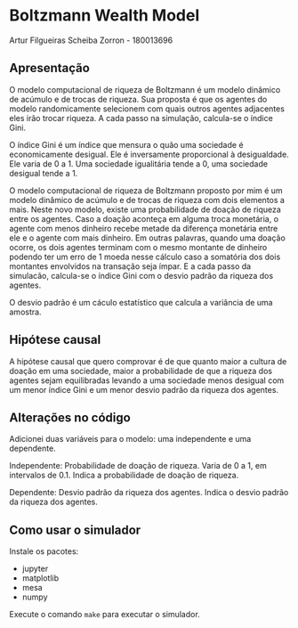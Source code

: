 # Boltzmann Wealth Model

Artur Filgueiras Scheiba Zorron - 180013696

## Apresentação

O modelo computacional de riqueza de Boltzmann é um modelo dinâmico de acúmulo e de trocas de riqueza. Sua proposta é que os agentes do modelo randomicamente selecionem com quais outros agentes adjacentes eles irão trocar riqueza. A cada passo na simulação, calcula-se o índice Gini.

O índice Gini é um índice que mensura o quão uma sociedade é economicamente desigual. Ele é inversamente proporcional à desigualdade. Ele varia de 0 a 1. Uma sociedade igualitária tende a 0, uma sociedade desigual tende a 1.

O modelo computacional de riqueza de Boltzmann proposto por mim é um modelo dinâmico de acúmulo e de trocas de riqueza com dois elementos a mais. Neste novo modelo, existe uma probabilidade de doação de riqueza entre os agentes. Caso a doação aconteça em alguma troca monetária, o agente com menos dinheiro recebe metade da diferença monetária entre ele e o agente com mais dinheiro. Em outras palavras, quando uma doação ocorre, os dois agentes terminam com o mesmo montante de dinheiro podendo ter um erro de 1 moeda nesse cálculo caso a somatória dos dois montantes envolvidos na transação seja ímpar. E a cada passo da simulacão, calcula-se o índice Gini com o desvio padrão da riqueza dos agentes.

O desvio padrão é um cáculo estatístico que calcula a variância de uma amostra.

## Hipótese causal

A hipótese causal que quero comprovar é de que quanto maior a cultura de doação em uma sociedade, maior a probabilidade de que a riqueza dos agentes sejam equilibradas levando a uma sociedade menos desigual com um menor índice Gini e um menor desvio padrão da riqueza dos agentes.

## Alterações no código

Adicionei duas variáveis para o modelo: uma independente e uma dependente.

Independente: Probabilidade de doação de riqueza. Varia de 0 a 1, em intervalos de 0.1. Indica a probabilidade de doação de riqueza.

Dependente: Desvio padrão da riqueza dos agentes. Indica o desvio padrão da riqueza dos agentes.

## Como usar o simulador

Instale os pacotes:

- jupyter
- matplotlib
- mesa
- numpy

Execute o comando `make` para executar o simulador.

